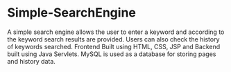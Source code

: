 # Simple-SearchEngine
A simple search engine allows the user to enter a keyword and according to the keyword search results are provided. Users can also check the history of keywords searched. Frontend Built using HTML, CSS, JSP and Backend built using Java Servlets. MySQL is used as a database for storing pages and history data.
